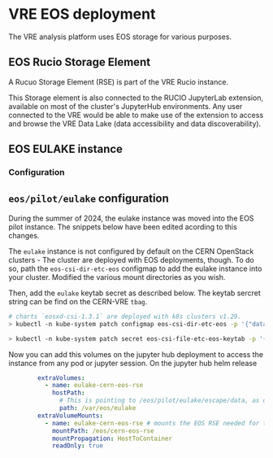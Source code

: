 # VRE EOS deployment

The VRE analysis platform uses EOS storage for various purposes.

## EOS Rucio Storage Element

A Rucuo Storage Element (RSE) is part of the VRE Rucio instance.

This Storage element is also connected to the RUCIO JupyterLab extension, available on most of  the cluster's JupyterHub environments.
Any user connected to the VRE would be able to make use of the extension to access and browse the VRE Data Lake (data accessibility and data discoverability).

## EOS EULAKE instance

### Configuration

## `eos/pilot/eulake` configuration

During the summer of 2024, the eulake instance was moved into the EOS pilot instance. The snippets below have been edited acording to this changes.

The `eulake` instance is not configured by default on the CERN OpenStack clusters - The cluster are deployed with EOS deployments, though. To do so, path the `eos-csi-dir-etc-eos` configmap to add the eulake instance into your cluster. Modified the various mount directories as you wish.

Then, add the `eulake` keytab secret as described below. The keytab sercret string can be find on the CERN-VRE `tbag`.

```bash
# charts `eosxd-csi-1.3.1` are deployed with k8s clusters v1.29.
> kubectl -n kube-system patch configmap eos-csi-dir-etc-eos -p '{"data": {"fuse.eulake.conf": "{\"name\": \"eulake\", \"hostport\": \"eospilot.cern.ch\", \"remotemountdir\": \"/eos/pilot/eulake/escape/data/\", \"localmountdir\": \"/eos/eulake/\", \"auth\": {\"ssskeytab\": \"/etc/eos.keytab\"}}"}}'

> kubectl -n kube-system patch secret eos-csi-file-etc-eos-keytab -p '{"stringData": {"fuse.sss.keytab": "<KEYSTAB_SECRET_STRING>"}}'
```

Now you can add this volumes on the jupyter hub deployment to access the instance from any pod or jupyter session. On the jupyter hub helm release

```yaml
        extraVolumes:
          - name: eulake-cern-eos-rse 
            hostPath:
              # This is pointing to /eos/pilot/eulake/escape/data, as defined on the eos-csi-dir-etc-eos/configmap  
              path: /var/eos/eulake 
        extraVolumeMounts:
          - name: eulake-cern-eos-rse # mounts the EOS RSE needed for the Rucio JupiterLab extension
            mountPath: /eos/cern-eos-rse
            mountPropagation: HostToContainer
            readOnly: true 
```

